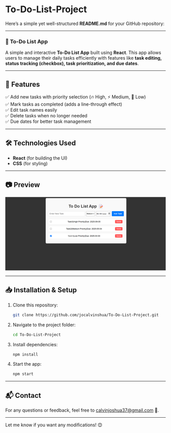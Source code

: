 # To-Do-List-Project
Here’s a simple yet well-structured **README.md** for your GitHub repository:  

---  

### 📝 **To-Do List App**  

A simple and interactive **To-Do List App** built using **React**. This app allows users to manage their daily tasks efficiently with features like **task editing, status tracking (checkbox), task prioritization, and due dates**.  

---  

## 🚀 **Features**  
✅ Add new tasks with priority selection (🔥 High, ⚡ Medium, 🌱 Low)  
✅ Mark tasks as completed (adds a line-through effect)  
✅ Edit task names easily  
✅ Delete tasks when no longer needed  
✅ Due dates for better task management  

---  

## 🛠 **Technologies Used**  
- **React** (for building the UI)  
- **CSS** (for styling)  

---  

## 📷 **Preview**  
![App Screenshot](src/img/ProjectDisplay.png)

---  

## 📥 **Installation & Setup**  
1. Clone this repository:  
   ```sh
   git clone https://github.com/jocalvinshua/To-Do-List-Project.git
   ```
2. Navigate to the project folder:  
   ```sh
   cd To-Do-List-Project
   ```
3. Install dependencies:  
   ```sh
   npm install
   ```
4. Start the app:  
   ```sh
   npm start
   ```

---   

## 📬 Contact
For any questions or feedback, feel free to [calvinjoshua37@gmail.com](mailto:calvinjoshua37@gmail.com) 🚀.

---

Let me know if you want any modifications! 😊
